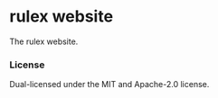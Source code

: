 # rulex website

The rulex website.

### License

Dual-licensed under the MIT and Apache-2.0 license.
